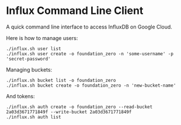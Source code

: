 # Influx Command Line Client

A quick command line interface to access InfluxDB on Google Cloud.

Here is how to manage users:

```
./influx.sh user list
./influx.sh user create -o foundation_zero -n 'some-username' -p 'secret-password'
```

Managing buckets:

```
./influx.sh bucket list -o foundation_zero
./influx.sh bucket create -o foundation_zero -n 'new-bucket-name'
```

And tokens:

```
./influx.sh auth create -o foundation_zero --read-bucket 2a03d3671771849f --write-bucket 2a03d3671771849f
./influx.sh auth list
```

